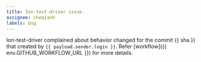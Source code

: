 ```yaml
---
title: Ion-test-driver issue.
assignee: cheqianh
labels: bug
---
```

Ion-test-driver complained about behavior changed for the commit {{ sha }} that created by `{{ payload.sender.login }}`.
Refer [workflow]({{ env.GITHUB_WORKFLOW_URL }}) for more details. 
